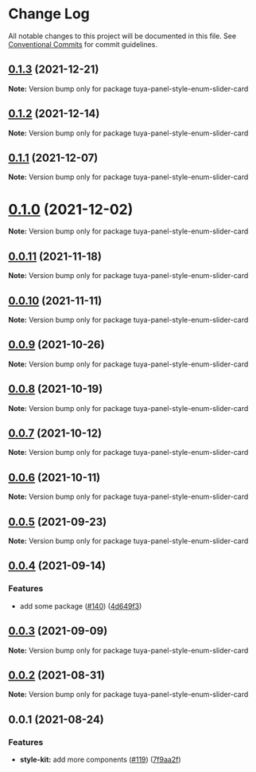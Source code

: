 # Change Log

All notable changes to this project will be documented in this file.
See [Conventional Commits](https://conventionalcommits.org) for commit guidelines.

## [0.1.3](https://github.com/tuya/tuya-panel-kit/compare/tuya-panel-style-enum-slider-card@0.1.2...tuya-panel-style-enum-slider-card@0.1.3) (2021-12-21)

**Note:** Version bump only for package tuya-panel-style-enum-slider-card





## [0.1.2](https://github.com/tuya/tuya-panel-kit/compare/tuya-panel-style-enum-slider-card@0.1.1...tuya-panel-style-enum-slider-card@0.1.2) (2021-12-14)

**Note:** Version bump only for package tuya-panel-style-enum-slider-card





## [0.1.1](https://github.com/tuya/tuya-panel-kit/compare/tuya-panel-style-enum-slider-card@0.0.11...tuya-panel-style-enum-slider-card@0.1.1) (2021-12-07)

**Note:** Version bump only for package tuya-panel-style-enum-slider-card





# [0.1.0](https://github.com/tuya/tuya-panel-kit/compare/tuya-panel-style-enum-slider-card@0.0.11...tuya-panel-style-enum-slider-card@0.1.0) (2021-12-02)

**Note:** Version bump only for package tuya-panel-style-enum-slider-card





## [0.0.11](https://github.com/tuya/tuya-panel-kit/compare/tuya-panel-style-enum-slider-card@0.0.10...tuya-panel-style-enum-slider-card@0.0.11) (2021-11-18)

**Note:** Version bump only for package tuya-panel-style-enum-slider-card





## [0.0.10](https://github.com/tuya/tuya-panel-kit/compare/tuya-panel-style-enum-slider-card@0.0.9...tuya-panel-style-enum-slider-card@0.0.10) (2021-11-11)

**Note:** Version bump only for package tuya-panel-style-enum-slider-card





## [0.0.9](https://github.com/tuya/tuya-panel-kit/compare/tuya-panel-style-enum-slider-card@0.0.8...tuya-panel-style-enum-slider-card@0.0.9) (2021-10-26)

**Note:** Version bump only for package tuya-panel-style-enum-slider-card





## [0.0.8](https://github.com/tuya/tuya-panel-kit/compare/tuya-panel-style-enum-slider-card@0.0.6...tuya-panel-style-enum-slider-card@0.0.8) (2021-10-19)

**Note:** Version bump only for package tuya-panel-style-enum-slider-card





## [0.0.7](https://github.com/tuya/tuya-panel-kit/compare/tuya-panel-style-enum-slider-card@0.0.6...tuya-panel-style-enum-slider-card@0.0.7) (2021-10-12)

**Note:** Version bump only for package tuya-panel-style-enum-slider-card





## [0.0.6](https://github.com/tuya/tuya-panel-kit/compare/tuya-panel-style-enum-slider-card@0.0.5...tuya-panel-style-enum-slider-card@0.0.6) (2021-10-11)

**Note:** Version bump only for package tuya-panel-style-enum-slider-card





## [0.0.5](https://github.com/tuya/tuya-panel-kit/compare/tuya-panel-style-enum-slider-card@0.0.4...tuya-panel-style-enum-slider-card@0.0.5) (2021-09-23)

**Note:** Version bump only for package tuya-panel-style-enum-slider-card





## [0.0.4](https://github.com/tuya/tuya-panel-kit/compare/tuya-panel-style-enum-slider-card@0.0.3...tuya-panel-style-enum-slider-card@0.0.4) (2021-09-14)


### Features

* add some package ([#140](https://github.com/tuya/tuya-panel-kit/issues/140)) ([4d649f3](https://github.com/tuya/tuya-panel-kit/commit/4d649f3020ac96bc9aa16c0d27f925b13244317c))





## [0.0.3](https://github.com/tuya/tuya-panel-kit/compare/tuya-panel-style-enum-slider-card@0.0.2...tuya-panel-style-enum-slider-card@0.0.3) (2021-09-09)

**Note:** Version bump only for package tuya-panel-style-enum-slider-card





## [0.0.2](https://github.com/tuya/tuya-panel-kit/compare/tuya-panel-style-enum-slider-card@0.0.1...tuya-panel-style-enum-slider-card@0.0.2) (2021-08-31)

**Note:** Version bump only for package tuya-panel-style-enum-slider-card





## 0.0.1 (2021-08-24)


### Features

* **style-kit:** add more components ([#119](https://github.com/tuya/tuya-panel-kit/issues/119)) ([7f9aa2f](https://github.com/tuya/tuya-panel-kit/commit/7f9aa2fecf01c73760eeb88fcc09703ccef3afca))
